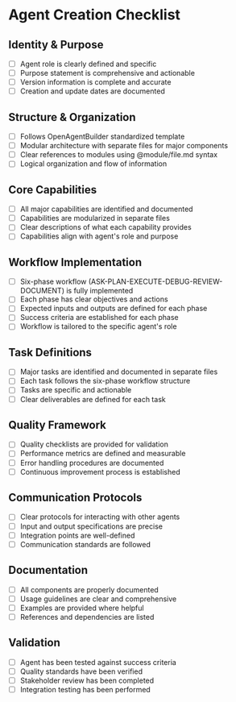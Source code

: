 # Agent Creation Checklist

## Identity & Purpose
- [ ] Agent role is clearly defined and specific
- [ ] Purpose statement is comprehensive and actionable
- [ ] Version information is complete and accurate
- [ ] Creation and update dates are documented

## Structure & Organization
- [ ] Follows OpenAgentBuilder standardized template
- [ ] Modular architecture with separate files for major components
- [ ] Clear references to modules using @module/file.md syntax
- [ ] Logical organization and flow of information

## Core Capabilities
- [ ] All major capabilities are identified and documented
- [ ] Capabilities are modularized in separate files
- [ ] Clear descriptions of what each capability provides
- [ ] Capabilities align with agent's role and purpose

## Workflow Implementation
- [ ] Six-phase workflow (ASK-PLAN-EXECUTE-DEBUG-REVIEW-DOCUMENT) is fully implemented
- [ ] Each phase has clear objectives and actions
- [ ] Expected inputs and outputs are defined for each phase
- [ ] Success criteria are established for each phase
- [ ] Workflow is tailored to the specific agent's role

## Task Definitions
- [ ] Major tasks are identified and documented in separate files
- [ ] Each task follows the six-phase workflow structure
- [ ] Tasks are specific and actionable
- [ ] Clear deliverables are defined for each task

## Quality Framework
- [ ] Quality checklists are provided for validation
- [ ] Performance metrics are defined and measurable
- [ ] Error handling procedures are documented
- [ ] Continuous improvement process is established

## Communication Protocols
- [ ] Clear protocols for interacting with other agents
- [ ] Input and output specifications are precise
- [ ] Integration points are well-defined
- [ ] Communication standards are followed

## Documentation
- [ ] All components are properly documented
- [ ] Usage guidelines are clear and comprehensive
- [ ] Examples are provided where helpful
- [ ] References and dependencies are listed

## Validation
- [ ] Agent has been tested against success criteria
- [ ] Quality standards have been verified
- [ ] Stakeholder review has been completed
- [ ] Integration testing has been performed
